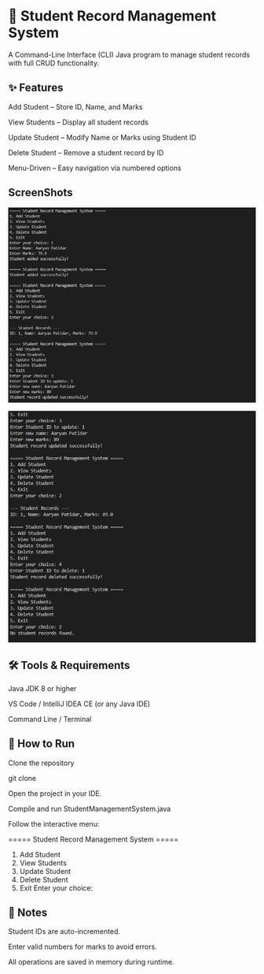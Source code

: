 # 📝 Student Record Management System

A Command-Line Interface (CLI) Java program to manage student records with full CRUD functionality.

## ✨ Features

Add Student – Store ID, Name, and Marks

View Students – Display all student records

Update Student – Modify Name or Marks using Student ID

Delete Student – Remove a student record by ID

Menu-Driven – Easy navigation via numbered options

## ScreenShots

![ScreenShot1](screenshots/StudentMS1.PNG)

![ScreenShot2](screenshots/StudentMS2.PNG)

## 🛠 Tools & Requirements

Java JDK 8 or higher

VS Code / IntelliJ IDEA CE (or any Java IDE)

Command Line / Terminal

## 🚀 How to Run

Clone the repository

git clone <your-repo-url>


Open the project in your IDE.

Compile and run StudentManagementSystem.java

Follow the interactive menu:

===== Student Record Management System =====
1. Add Student
2. View Students
3. Update Student
4. Delete Student
5. Exit
Enter your choice:

## 📝 Notes

Student IDs are auto-incremented.

Enter valid numbers for marks to avoid errors.

All operations are saved in memory during runtime.
